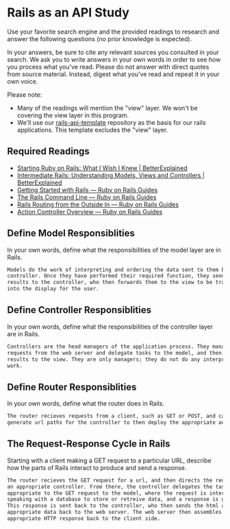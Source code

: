 # Rails as an API Study

Use your favorite search engine and the provided readings to research and answer
the following questions (no prior knowledge is expected).

In your answers, be sure to cite any relevant sources you consulted in your
search. We ask you to write answers in your own words in order to see how you
process what you've read. Please do not answer with direct quotes from source
material. Instead, digest what you've read and repeat it in your own voice.

Please note:

-   Many of the readings will mention the "view" layer. We won't be covering the
    view layer in this program.
-   We'll use our [rails-api-template](/ga-wdi-boston/rails-api-template)
    repository as the basis for our rails applications.
    This template excludes the "view" layer.

## Required Readings

-   [Starting Ruby on Rails: What I Wish I Knew | BetterExplained](http://betterexplained.com/articles/starting-ruby-on-rails-what-i-wish-i-knew/)
-   [Intermediate Rails: Understanding Models, Views and Controllers | BetterExplained](http://betterexplained.com/articles/intermediate-rails-understanding-models-views-and-controllers/)
-   [Getting Started with Rails — Ruby on Rails Guides](http://guides.rubyonrails.org/getting_started.html)
-   [The Rails Command Line — Ruby on Rails Guides](http://guides.rubyonrails.org/command_line.html)
-   [Rails Routing from the Outside In — Ruby on Rails Guides](http://guides.rubyonrails.org/routing.html)
-   [Action Controller Overview — Ruby on Rails Guides](http://guides.rubyonrails.org/action_controller_overview.html)

## Define Model Responsiblities

In your own words, define what the responsibilities of the model layer are in
Rails.

```md
Models do the work of interpreting and ordering the data sent to them by the
controller. Once they have performed their required function, they send the
results to the controller, who then forwards them to the view to be translated
into the display for the user.
```

## Define Controller Responsiblities

In your own words, define what the responsibilities of the controller layer are
in Rails.

```md
Controllers are the head managers of the application process. They manage
requests from the web server and delegate tasks to the model, and then send
results to the view. They are only managers; they do not do any interpretation
work.
```

## Define Router Responsiblities

In your own words, define what the router does in Rails.

```md
The router recieves requests from a client, such as GET or POST, and can
generate url paths for the controller to then deploy the appropriate action.
```

## The Request-Response Cycle in Rails

Starting with a client making a GET request to a particular URL, describe how
the parts of Rails interact to produce and send a response.

```md
The router recieves the GET request for a url, and then directs the request to
an appropriate controller. From there, the controller delegates the task
appropriate to the GET request to the model, where the request is interpreted,
speaking with a database to store or retreive data, and a response is generated.
This response is sent back to the controller, who then sends the html and other
appropriate data back to the web server. The web server then assembles the
appropriate HTTP response back to the client side.
```
